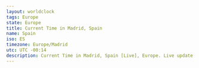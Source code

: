 ```yaml
---
layout: worldclock
tags: Europe
state: Europe
title: Current Time in Madrid, Spain
name: Spain
iso: ES
timezone: Europe/Madrid
utc: UTC -00:14
description: Current Time in Madrid, Spain [Live], Europe. Live update now time in Madrid, timezone Europe/Madrid, UTC -00:14, Country ISO code & Current Local Time.
---
```


